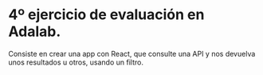 # 4º ejercicio de evaluación en Adalab.

Consiste en crear una app con React, que consulte una API y nos devuelva unos resultados u otros, usando un filtro.


